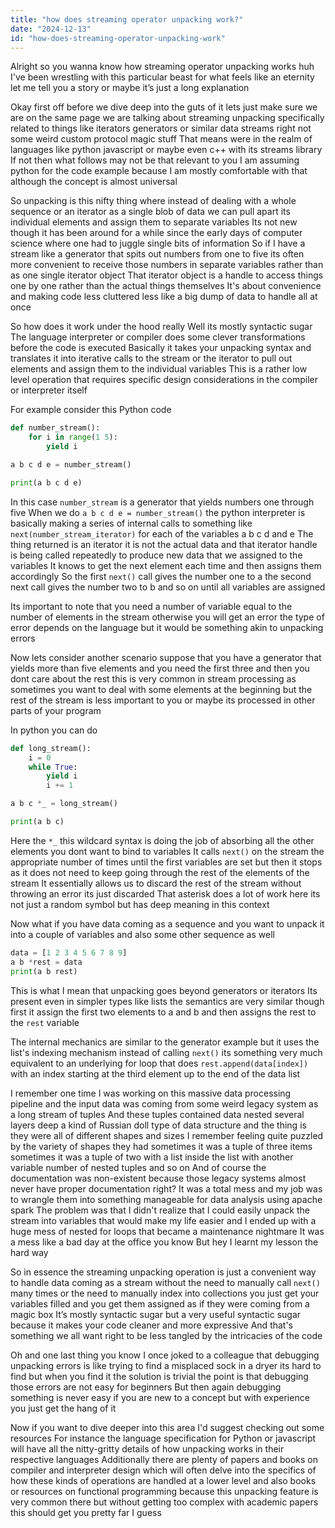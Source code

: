 ```yaml
---
title: "how does streaming operator unpacking work?"
date: "2024-12-13"
id: "how-does-streaming-operator-unpacking-work"
---
```


Alright so you wanna know how streaming operator unpacking works huh I've been wrestling with this particular beast for what feels like an eternity let me tell you a story or maybe it’s just a long explanation

Okay first off before we dive deep into the guts of it lets just make sure we are on the same page we are talking about streaming unpacking specifically related to things like iterators generators or similar data streams right not some weird custom protocol magic stuff That means were in the realm of languages like python javascript or maybe even c++ with its streams library If not then what follows may not be that relevant to you I am assuming python for the code example because I am mostly comfortable with that although the concept is almost universal

So unpacking is this nifty thing where instead of dealing with a whole sequence or an iterator as a single blob of data we can pull apart its individual elements and assign them to separate variables Its not new though it has been around for a while since the early days of computer science where one had to juggle single bits of information So if I have a stream like a generator that spits out numbers from one to five its often more convenient to receive those numbers in separate variables rather than as one single iterator object That iterator object is a handle to access things one by one rather than the actual things themselves It's about convenience and making code less cluttered less like a big dump of data to handle all at once

So how does it work under the hood really Well its mostly syntactic sugar The language interpreter or compiler does some clever transformations before the code is executed Basically it takes your unpacking syntax and translates it into iterative calls to the stream or the iterator to pull out elements and assign them to the individual variables This is a rather low level operation that requires specific design considerations in the compiler or interpreter itself

For example consider this Python code

```python
def number_stream():
    for i in range(1 5):
        yield i

a b c d e = number_stream()

print(a b c d e)
```

In this case `number_stream` is a generator that yields numbers one through five When we do `a b c d e = number_stream()` the python interpreter is basically making a series of internal calls to something like `next(number_stream_iterator)` for each of the variables a b c d and e The thing returned is an iterator it is not the actual data and that iterator handle is being called repeatedly to produce new data that we assigned to the variables It knows to get the next element each time and then assigns them accordingly So the first `next()` call gives the number one to a the second next call gives the number two to b and so on until all variables are assigned

Its important to note that you need a number of variable equal to the number of elements in the stream otherwise you will get an error the type of error depends on the language but it would be something akin to unpacking errors

Now lets consider another scenario suppose that you have a generator that yields more than five elements and you need the first three and then you dont care about the rest this is very common in stream processing as sometimes you want to deal with some elements at the beginning but the rest of the stream is less important to you or maybe its processed in other parts of your program

In python you can do

```python
def long_stream():
    i = 0
    while True:
        yield i
        i += 1

a b c *_ = long_stream()

print(a b c)
```

Here the `*_` this wildcard syntax is doing the job of absorbing all the other elements you dont want to bind to variables It calls `next()` on the stream the appropriate number of times until the first variables are set but then it stops as it does not need to keep going through the rest of the elements of the stream It essentially allows us to discard the rest of the stream without throwing an error its just discarded That asterisk does a lot of work here its not just a random symbol but has deep meaning in this context

Now what if you have data coming as a sequence and you want to unpack it into a couple of variables and also some other sequence as well

```python
data = [1 2 3 4 5 6 7 8 9]
a b *rest = data
print(a b rest)
```

This is what I mean that unpacking goes beyond generators or iterators Its present even in simpler types like lists the semantics are very similar though first it assign the first two elements to a and b and then assigns the rest to the `rest` variable

The internal mechanics are similar to the generator example but it uses the list's indexing mechanism instead of calling `next()` its something very much equivalent to an underlying for loop that does `rest.append(data[index])` with an index starting at the third element up to the end of the data list

I remember one time I was working on this massive data processing pipeline and the input data was coming from some weird legacy system as a long stream of tuples And these tuples contained data nested several layers deep a kind of Russian doll type of data structure and the thing is they were all of different shapes and sizes I remember feeling quite puzzled by the variety of shapes they had sometimes it was a tuple of three items sometimes it was a tuple of two with a list inside the list with another variable number of nested tuples and so on And of course the documentation was non-existent because those legacy systems almost never have proper documentation right? It was a total mess and my job was to wrangle them into something manageable for data analysis using apache spark The problem was that I didn't realize that I could easily unpack the stream into variables that would make my life easier and I ended up with a huge mess of nested for loops that became a maintenance nightmare It was a mess like a bad day at the office you know But hey I learnt my lesson the hard way

So in essence the streaming unpacking operation is just a convenient way to handle data coming as a stream without the need to manually call `next()` many times or the need to manually index into collections you just get your variables filled and you get them assigned as if they were coming from a magic box It’s mostly syntactic sugar but a very useful syntactic sugar because it makes your code cleaner and more expressive And that's something we all want right to be less tangled by the intricacies of the code

Oh and one last thing you know I once joked to a colleague that debugging unpacking errors is like trying to find a misplaced sock in a dryer its hard to find but when you find it the solution is trivial the point is that debugging those errors are not easy for beginners But then again debugging something is never easy if you are new to a concept but with experience you just get the hang of it

Now if you want to dive deeper into this area I'd suggest checking out some resources For instance the language specification for Python or javascript will have all the nitty-gritty details of how unpacking works in their respective languages Additionally there are plenty of papers and books on compiler and interpreter design which will often delve into the specifics of how these kinds of operations are handled at a lower level and also books or resources on functional programming because this unpacking feature is very common there but without getting too complex with academic papers this should get you pretty far I guess
